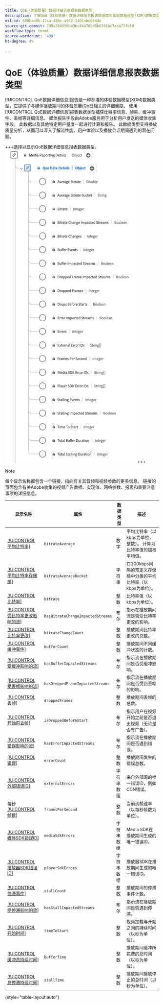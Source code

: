 ```yaml
---
title: QoE（体验质量）数据详细信息报表数据类型
description: 了解QoE（体验质量）数据详细信息报表数据类型体验数据模型(XDM)数据类型。
exl-id: 608baa9b-12ca-466c-a962-1401abc0344e
source-git-commit: 799a384556b43bc844782d8b67416c7eea77fbf0
workflow-type: tm+mt
source-wordcount: '499'
ht-degree: 4%

---
```


# QoE（体验质量）数据详细信息报表数据类型

[!UICONTROL QoE数据详细信息]报告是一种标准的体验数据模型(XDM)数据类型，它提供了与媒体播放期间的体验质量(QoE)相关的详细量度。 使用[!UICONTROL QoE数据详细信息]报表数据类型捕获比特率信息、帧率、缓冲事件、丢帧等详细信息。 媒体报告字段由Adobe服务用于分析用户发送的媒体收集字段。 此数据以及其他特定用户量度一起进行计算和报告。 此数据类型支持播放质量分析，从而可以深入了解流性能、用户体验以及播放会话期间遇到的潜在问题。

+++选择以显示QoE数据详细信息报表数据类型。
![QoE（体验质量）数据详细信息报表数据类型的图表。](../images/data-types/qoe-data-details-reporting.png)
+++

>[!NOTE]
>
>每个显示名称都包含一个链接，指向有关其音频和视频参数的更多信息。 链接的页面包含有关Adobe收集的视频广告数据、实现值、网络参数、报表和重要注意事项的详细信息。

| 显示名称 | 属性 | 数据类型 | 描述 |
|----------------------------------------------------------------------------------------------------------------------------------------------------------------------------------------------|--------------------------|-----------|---------------------------------------------------------------------------------------------------|
| [[!UICONTROL 平均比特率]](https://experienceleague.adobe.com/docs/media-analytics/using/implementation/variables/quality-parameters.html#average-bitrate-1) | `bitrateAverage` | 数字 | 平均比特率（以kbps为单位，整数）。 计算为比特率值的加权平均值。 |
| [[!UICONTROL 平均比特率存储桶]](https://experienceleague.adobe.com/docs/media-analytics/using/implementation/variables/quality-parameters.html#average-bitrate) | `bitrateAverageBucket` | 字符串 | 在100kbps间隔的预定义存储桶中分类的平均比特率（以kbps为单位）。 |
| [[!UICONTROL 比特率]](https://experienceleague.adobe.com/docs/media-analytics/using/implementation/variables/quality-parameters.html#average-bitrate) | `bitrate` | 整数 | 比特率值（以kbps为单位）。 |
| [[!UICONTROL 受比特率更改影响的流]](https://experienceleague.adobe.com/docs/media-analytics/using/implementation/variables/quality-parameters.html#bitrate-change-impacted-streams) | `hasBitrateChangeImpactedStreams` | 布尔 | 指示在播放期间流是否受比特率更改的影响。 |
| [[!UICONTROL 比特率更改]](https://experienceleague.adobe.com/docs/media-analytics/using/implementation/variables/quality-parameters.html#bitrate-changes) | `bitrateChangeCount` | 整数 | 播放期间比特率更改的总数。 |
| [[!UICONTROL 缓冲事件]](https://experienceleague.adobe.com/docs/media-analytics/using/implementation/variables/quality-parameters.html#buffer-events) | `bufferCount` | 整数 | 播放期间不同缓冲状态的计数。 |
| [[!UICONTROL 受缓冲影响的流]](https://experienceleague.adobe.com/docs/media-analytics/using/implementation/variables/quality-parameters.html#buffer-impacted-streams) | `hasBufferImpactedStreams` | 布尔 | 指示流在播放期间是否受缓冲影响。 |
| [[!UICONTROL 受丢帧影响的流]](https://experienceleague.adobe.com/docs/media-analytics/using/implementation/variables/quality-parameters.html#dropped-frame-impacted-streams) | `hasDroppedFrameImpactedStreams` | 布尔 | 指示流在播放期间是否受到丢帧的影响。 |
| [[!UICONTROL 丢帧]](https://experienceleague.adobe.com/docs/media-analytics/using/implementation/variables/quality-parameters.html#dropped-frames-1) | `droppedFrames` | 整数 | 播放期间丢帧的总数。 |
| [[!UICONTROL 开始前丢帧]](https://experienceleague.adobe.com/docs/media-analytics/using/implementation/variables/quality-parameters.html#drops-before-start) | `isDroppedBeforeStart` | 布尔 | 指示用户在视频开始之前是否退出视频（无论是否有广告）。 |
| [[!UICONTROL 错误影响的流]](https://experienceleague.adobe.com/docs/media-analytics/using/implementation/variables/quality-parameters.html#error-impacted-streams) | `hasErrorImpactedStreams` | 布尔 | 指示流在播放期间是否遇到错误。 |
| [[!UICONTROL 错误]](https://experienceleague.adobe.com/docs/media-analytics/using/implementation/variables/quality-parameters.html#errors-%2F-error-events) | `errorCount` | 整数 | 播放期间发生的错误总数。 |
| [[!UICONTROL 外部错误ID]](https://experienceleague.adobe.com/docs/media-analytics/using/implementation/variables/quality-parameters.html#external-error-ids) | `externalErrors` | 字符串数组 | 来自外部源的唯一错误ID，例如CDN错误。 |
| 每秒[[!UICONTROL 帧数]](https://experienceleague.adobe.com/docs/media-analytics/using/implementation/variables/quality-parameters.html#frames-per-second) | `framesPerSecond` | 整数 | 当前流帧速率（以每秒帧数为单位）。 |
| [[!UICONTROL 媒体SDK错误ID]](https://experienceleague.adobe.com/docs/media-analytics/using/implementation/variables/quality-parameters.html#media-sdk-error-ids) | `mediaSdkErrors` | 字符串数组 | Media SDK在播放期间生成的唯一错误ID。 |
| [[!UICONTROL 播放器SDK错误ID]](https://experienceleague.adobe.com/docs/media-analytics/using/implementation/variables/quality-parameters.html#player-sdk-error-ids) | `playerSdkErrors` | 字符串数组 | 播放器SDK在播放期间生成的唯一错误ID。 |
| [[!UICONTROL 停滞事件]](https://experienceleague.adobe.com/docs/media-analytics/using/implementation/variables/quality-parameters.html#stalling-events) | `stallCount` | 整数 | 播放期间的停滞事件计数。 |
| [[!UICONTROL 受停滞影响的流]](https://experienceleague.adobe.com/docs/media-analytics/using/implementation/variables/quality-parameters.html#stalling-impacted-streams) | `hasStallImpactedStreams` | 布尔 | 指示流在播放期间是否遇到停滞。 |
| [[!UICONTROL 开始时间]](https://experienceleague.adobe.com/docs/media-analytics/using/implementation/variables/quality-parameters.html#time-to-start-1) | `timeToStart` | 整数 | 视频加载与开始之间的持续时间（以秒为单位）。 |
| [[!UICONTROL 缓冲总持续时间]](https://experienceleague.adobe.com/docs/media-analytics/using/implementation/variables/quality-parameters.html#total-buffer-duration-1) | `bufferTime` | 整数 | 播放期间缓冲所花费的总时间（以秒为单位）。 |
| [[!UICONTROL 总停滞持续时间]](https://experienceleague.adobe.com/docs/media-analytics/using/implementation/variables/quality-parameters.html#total-stalling-duration) | `stallTime` | 整数 | 播放期间播放停止的总时间（以秒为单位）。 |

{style="table-layout:auto"}
